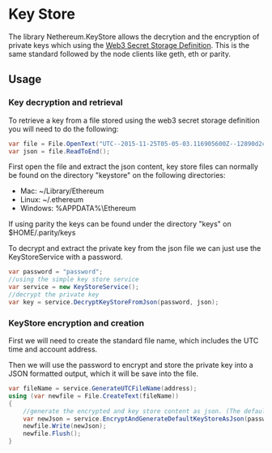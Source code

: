 # Key Store

The library Nethereum.KeyStore allows the decrytion and the encryption of private keys which using the [Web3 Secret Storage Definition](https://github.com/ethereum/wiki/wiki/Web3-Secret-Storage-Definition).
This is the same standard followed by the node clients like geth, eth or parity.

## Usage

### Key decryption and retrieval

To retrieve a key from a file stored using the  web3 secret storage definition you will need to do the following:

```csharp
var file = File.OpenText("UTC--2015-11-25T05-05-03.116905600Z--12890d2cce102216644c59dae5baed380d84830c");
var json = file.ReadToEnd();
```

First open the file and extract the json content, key store files can normally be found on the directory "keystore" on the following directories:

* Mac: ~/Library/Ethereum
* Linux: ~/.ethereum
* Windows: %APPDATA%\Ethereum

If using parity the keys can be found under the directory "keys" on $HOME/.parity/keys

To decrypt and extract the private key from the json file we can just use the KeyStoreService with a password.

```csharp
var password = "password";
//using the simple key store service
var service = new KeyStoreService();
//decrypt the private key
var key = service.DecryptKeyStoreFromJson(password, json);
```

### KeyStore encryption and creation

First we will need to create the standard file name, which includes the UTC time and account address.

Then we will use the password to encrypt and store the private key into a JSON formatted output, which it will be save into the file.

```csharp
var fileName = service.GenerateUTCFileName(address);
using (var newfile = File.CreateText(fileName))
{
    //generate the encrypted and key store content as json. (The default uses pbkdf2)
    var newJson = service.EncryptAndGenerateDefaultKeyStoreAsJson(password, key, address);
    newfile.Write(newJson);
    newfile.Flush();
}


```